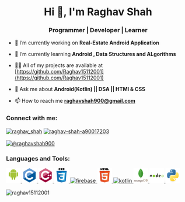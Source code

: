 <h1 align="center">Hi 👋, I'm Raghav Shah</h1>
<h3 align="center">Programmer | Developer | Learner</h3>

- 🔭 I’m currently working on **Real-Estate Android Application**

- 🌱 I’m currently learning **Android , Data Structures and ALgorithms**

- 👨‍💻 All of my projects are available at [https://github.com/Raghav15112001](https://github.com/Raghav15112001)

- 💬 Ask me about **Android(Kotlin) || DSA || HTMl & CSS**

- 📫 How to reach me **raghavshah900@gmail.com**

<h3 align="left">Connect with me:</h3>
<p align="left">
<a href="https://www.codechef.com/users/raghav_shah" target="blank"><img align="center" src="https://cdn.jsdelivr.net/npm/simple-icons@3.1.0/icons/codechef.svg" alt="raghav_shah" height="30" width="40" /></a>
<a href="https://linkedin.com/in/raghav-shah-a90017203" target="blank"><img align="center" src="https://raw.githubusercontent.com/rahuldkjain/github-profile-readme-generator/master/src/images/icons/Social/linked-in-alt.svg" alt="raghav-shah-a90017203" height="30" width="40" /></a>

<a href="https://www.hackerearth.com/@raghavshah900" target="blank"><img align="center" src="https://raw.githubusercontent.com/rahuldkjain/github-profile-readme-generator/master/src/images/icons/Social/hackerearth.svg" alt="@raghavshah900" height="30" width="40" /></a>
</p>

<h3 align="left">Languages and Tools:</h3>
<p align="left"> <a href="https://developer.android.com" target="_blank" rel="noreferrer"> <img src="https://raw.githubusercontent.com/devicons/devicon/master/icons/android/android-original-wordmark.svg" alt="android" width="40" height="40"/> </a> <a href="https://www.cprogramming.com/" target="_blank" rel="noreferrer"> <img src="https://raw.githubusercontent.com/devicons/devicon/master/icons/c/c-original.svg" alt="c" width="40" height="40"/> </a> <a href="https://www.w3schools.com/cpp/" target="_blank" rel="noreferrer"> <img src="https://raw.githubusercontent.com/devicons/devicon/master/icons/cplusplus/cplusplus-original.svg" alt="cplusplus" width="40" height="40"/> </a> <a href="https://www.w3schools.com/css/" target="_blank" rel="noreferrer"> <img src="https://raw.githubusercontent.com/devicons/devicon/master/icons/css3/css3-original-wordmark.svg" alt="css3" width="40" height="40"/> </a> <a href="https://firebase.google.com/" target="_blank" rel="noreferrer"> <img src="https://www.vectorlogo.zone/logos/firebase/firebase-icon.svg" alt="firebase" width="40" height="40"/> </a> <a href="https://www.w3.org/html/" target="_blank" rel="noreferrer"> <img src="https://raw.githubusercontent.com/devicons/devicon/master/icons/html5/html5-original-wordmark.svg" alt="html5" width="40" height="40"/> </a> <a href="https://kotlinlang.org" target="_blank" rel="noreferrer"> <img src="https://www.vectorlogo.zone/logos/kotlinlang/kotlinlang-icon.svg" alt="kotlin" width="40" height="40"/> </a> <a href="https://www.mongodb.com/" target="_blank" rel="noreferrer"> <img src="https://raw.githubusercontent.com/devicons/devicon/master/icons/mongodb/mongodb-original-wordmark.svg" alt="mongodb" width="40" height="40"/> </a> <a href="https://nodejs.org" target="_blank" rel="noreferrer"> <img src="https://raw.githubusercontent.com/devicons/devicon/master/icons/nodejs/nodejs-original-wordmark.svg" alt="nodejs" width="40" height="40"/> </a> <a href="https://www.python.org" target="_blank" rel="noreferrer"> <img src="https://raw.githubusercontent.com/devicons/devicon/master/icons/python/python-original.svg" alt="python" width="40" height="40"/> </a> </p>

<p><img align="center" src="https://github-readme-stats.vercel.app/api/top-langs?username=raghav15112001&show_icons=true&locale=en&layout=compact" alt="raghav15112001" /></p>
